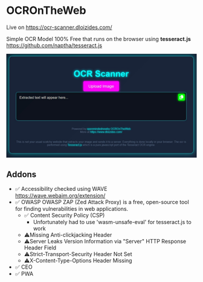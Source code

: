 # OCROnTheWeb
Live on https://ocr-scanner.dloizides.com/

Simple OCR Model 100% Free that runs on the browser using **tesseract.js** https://github.com/naptha/tesseract.js

![alt text](ocr-scanner-preview.jpg)

## Addons

- ✅ Accessibility checked using WAVE https://wave.webaim.org/extension/
- ✅ OWASP OWASP ZAP (Zed Attack Proxy) is a free, open-source tool for finding vulnerabilities in web applications.
  - ✅ Content Security Policy (CSP)
    - Unfortunately had to use 'wasm-unsafe-eval' for tesseract.js to work
  - ⚠️Missing Anti-clickjacking Header
  - ⚠️Server Leaks Version Information via "Server" HTTP Response Header Field
  - ⚠️Strict-Transport-Security Header Not Set
  - ⚠️X-Content-Type-Options Header Missing
- ✅ CEO
- ✅ PWA
